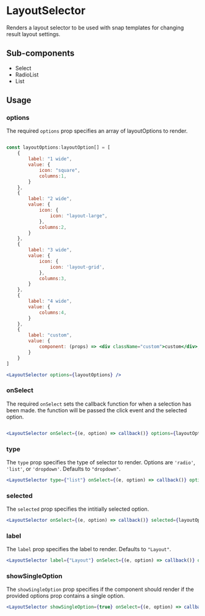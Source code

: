 # LayoutSelector

Renders a layout selector to be used with snap templates for changing result layout settings. 

## Sub-components
- Select
- RadioList 
- List


## Usage

### options
The required `options` prop specifies an array of layoutOptions to render.

```jsx

const layoutOptions:layoutOption[] = [
	{
		label: "1 wide",
		value: {
			icon: "square",
			columns:1,
		}
	},
	{
		label: "2 wide",
		value: {
			icon: {
				icon: "layout-large",
			},
			columns:2,
		}
	},
	{
		label: "3 wide",
		value: {
			icon: {
				icon: 'layout-grid',
			},
			columns:3,
		}
	},
	{
		label: "4 wide",
		value: {
			columns:4,
		}
	},
	{
		label: "custom",
		value: {
			component: (props) => <div className="custom">custom</div>,
		}
	}	
]

<LayoutSelector options={layoutOptions} />
```

### onSelect
The required `onSelect` sets the callback function for when a selection has been made. the function will be passed the click event and the selected option. 

```jsx

<LayoutSelector onSelect={(e, option) => callback()} options={layoutOptions} />

```

### type
The `type` prop specifies the type of selector to render. Options are `'radio'`, `'list'`, or `'dropdown'`. Defaults to `"dropdown"`.

```jsx
<LayoutSelector type={"list"} onSelect={(e, option) => callback()} options={layoutOptions} />
```

### selected
The `selected` prop specifies the intitially selected option. 

```jsx
<LayoutSelector onSelect={(e, option) => callback()} selected={layoutOptions[0]} options={layoutOptions} />
```

### label
The `label` prop specifies the label to render. Defaults to `"Layout"`.

```jsx
<LayoutSelector label={"Layout"} onSelect={(e, option) => callback()} options={layoutOptions} />
```

### showSingleOption
The `showSingleOption` prop specifies if the component should render if the provided options prop contains a single option. 
```jsx
<LayoutSelector showSingleOption={true} onSelect={(e, option) => callback()} options={layoutOptions.slice(0, 1)} />
```
